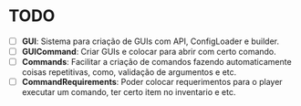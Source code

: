 # TODO

- [ ] **GUI**: Sistema para criação de GUIs com API, ConfigLoader e builder.
- [ ] **GUICommand**: Criar GUIs e colocar para abrir com certo comando.
- [ ] **Commands**: Facilitar a criação de comandos fazendo automaticamente coisas repetitivas, como, validação de argumentos e etc.
- [ ] **CommandRequirements**: Poder colocar requerimentos para o player executar um comando, ter certo item no inventario e etc.